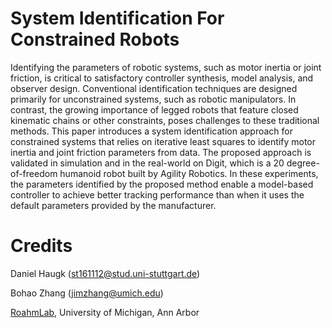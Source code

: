 # System Identification For Constrained Robots

Identifying the parameters of robotic systems, such as motor inertia or joint friction, is critical to satisfactory controller synthesis, model analysis, and observer design. 
Conventional identification techniques are designed primarily for unconstrained systems, such as robotic manipulators. 
In contrast, the growing importance of legged robots that feature closed kinematic chains or other constraints, poses challenges to these traditional methods. 
This paper introduces a system identification approach for constrained systems that relies on iterative least squares to identify motor inertia and joint friction parameters from data.
The proposed approach is validated in simulation and in the real-world on Digit, which is a 20 degree-of-freedom humanoid robot built by Agility Robotics.
In these experiments, the parameters identified by the proposed method enable a model-based controller to achieve better tracking performance than when it uses the default parameters provided by the manufacturer. 

# Credits

Daniel Haugk (st161112@stud.uni-stuttgart.de)

Bohao Zhang (jimzhang@umich.edu)

[RoahmLab](https://www.roahmlab.com/), University of Michigan, Ann Arbor
